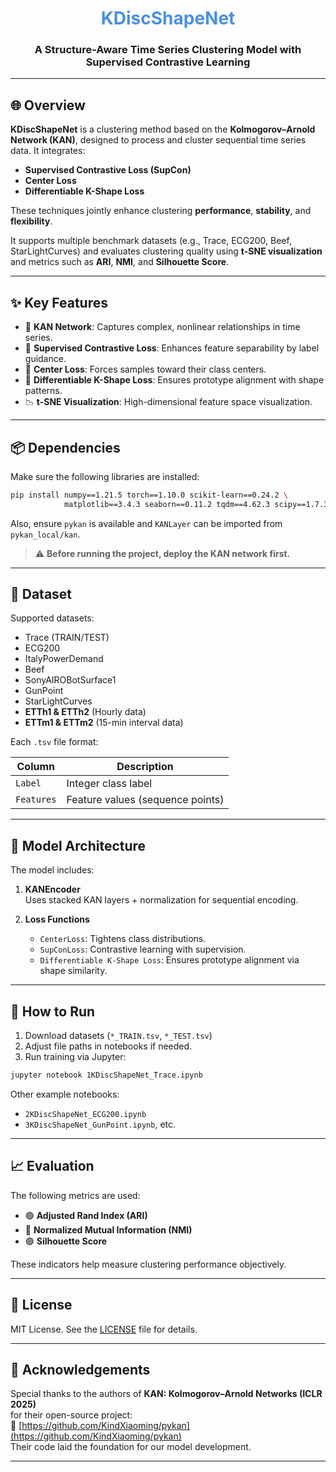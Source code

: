 
<h1 align="center" style="color:#4A90E2;">KDiscShapeNet</h1>
<h3 align="center">A Structure-Aware Time Series Clustering Model with Supervised Contrastive Learning</h3>

---

## 🌐 Overview

**KDiscShapeNet** is a clustering method based on the **Kolmogorov–Arnold Network (KAN)**, designed to process and cluster sequential time series data. It integrates:

- **Supervised Contrastive Loss (SupCon)**
- **Center Loss**
- **Differentiable K-Shape Loss**

These techniques jointly enhance clustering **performance**, **stability**, and **flexibility**.

It supports multiple benchmark datasets (e.g., Trace, ECG200, Beef, StarLightCurves) and evaluates clustering quality using **t-SNE visualization** and metrics such as **ARI**, **NMI**, and **Silhouette Score**.

---

## ✨ Key Features

- 🧠 **KAN Network**: Captures complex, nonlinear relationships in time series.
- 🧲 **Supervised Contrastive Loss**: Enhances feature separability by label guidance.
- 🎯 **Center Loss**: Forces samples toward their class centers.
- 🔁 **Differentiable K-Shape Loss**: Ensures prototype alignment with shape patterns.
- 📉 **t-SNE Visualization**: High-dimensional feature space visualization.

---

## 📦 Dependencies

Make sure the following libraries are installed:

```bash
pip install numpy==1.21.5 torch==1.10.0 scikit-learn==0.24.2 \
            matplotlib==3.4.3 seaborn==0.11.2 tqdm==4.62.3 scipy==1.7.3
```

Also, ensure `pykan` is available and `KANLayer` can be imported from `pykan_local/kan`.

> ⚠️ **Before running the project, deploy the KAN network first.**

---

## 📁 Dataset

Supported datasets:

- Trace (TRAIN/TEST)
- ECG200
- ItalyPowerDemand
- Beef
- SonyAIROBotSurface1
- GunPoint
- StarLightCurves
- **ETTh1 & ETTh2** (Hourly data)
- **ETTm1 & ETTm2** (15-min interval data)

Each `.tsv` file format:

| Column       | Description                        |
|--------------|------------------------------------|
| `Label`      | Integer class label                |
| `Features`   | Feature values (sequence points)   |

---

## 🧬 Model Architecture

The model includes:

1. **KANEncoder**  
   Uses stacked KAN layers + normalization for sequential encoding.

2. **Loss Functions**  
   - `CenterLoss`: Tightens class distributions.  
   - `SupConLoss`: Contrastive learning with supervision.  
   - `Differentiable K-Shape Loss`: Ensures prototype alignment via shape similarity.

---

## 🚀 How to Run

1. Download datasets (`*_TRAIN.tsv`, `*_TEST.tsv`)
2. Adjust file paths in notebooks if needed.
3. Run training via Jupyter:

```bash
jupyter notebook 1KDiscShapeNet_Trace.ipynb
```

Other example notebooks:
- `2KDiscShapeNet_ECG200.ipynb`
- `3KDiscShapeNet_GunPoint.ipynb`, etc.

---

## 📈 Evaluation

The following metrics are used:

- 🟢 **Adjusted Rand Index (ARI)**
- 🔵 **Normalized Mutual Information (NMI)**
- 🟣 **Silhouette Score**

These indicators help measure clustering performance objectively.

---

## 📄 License

MIT License. See the [LICENSE](./LICENSE) file for details.

---

## 🙏 Acknowledgements

Special thanks to the authors of **KAN: Kolmogorov–Arnold Networks (ICLR 2025)**  
for their open-source project:  
🔗 [https://github.com/KindXiaoming/pykan](https://github.com/KindXiaoming/pykan)  
Their code laid the foundation for our model development.

---
